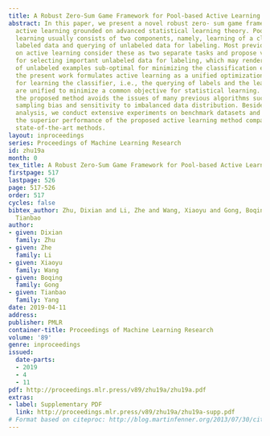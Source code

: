 ```yaml
---
title: A Robust Zero-Sum Game Framework for Pool-based Active Learning
abstract: In this paper, we present a novel robust zero- sum game framework for pool-based
  active learning grounded on advanced statistical learning theory. Pool-based active
  learning usually consists of two components, namely, learning of a classifier given
  labeled data and querying of unlabeled data for labeling. Most previous studies
  on active learning consider these as two separate tasks and propose various heuristics
  for selecting important unlabeled data for labeling, which may render the selection
  of unlabeled examples sub-optimal for minimizing the classification error. In contrast,
  the present work formulates active learning as a unified optimization framework
  for learning the classifier, i.e., the querying of labels and the learning of models
  are unified to minimize a common objective for statistical learning. In addition,
  the proposed method avoids the issues of many previous algorithms such as inefficiency,
  sampling bias and sensitivity to imbalanced data distribution. Besides theoretical
  analysis, we conduct extensive experiments on benchmark datasets and demonstrate
  the superior performance of the proposed active learning method compared with the
  state-of-the-art methods.
layout: inproceedings
series: Proceedings of Machine Learning Research
id: zhu19a
month: 0
tex_title: A Robust Zero-Sum Game Framework for Pool-based Active Learning
firstpage: 517
lastpage: 526
page: 517-526
order: 517
cycles: false
bibtex_author: Zhu, Dixian and Li, Zhe and Wang, Xiaoyu and Gong, Boqing and Yang,
  Tianbao
author:
- given: Dixian
  family: Zhu
- given: Zhe
  family: Li
- given: Xiaoyu
  family: Wang
- given: Boqing
  family: Gong
- given: Tianbao
  family: Yang
date: 2019-04-11
address: 
publisher: PMLR
container-title: Proceedings of Machine Learning Research
volume: '89'
genre: inproceedings
issued:
  date-parts:
  - 2019
  - 4
  - 11
pdf: http://proceedings.mlr.press/v89/zhu19a/zhu19a.pdf
extras:
- label: Supplementary PDF
  link: http://proceedings.mlr.press/v89/zhu19a/zhu19a-supp.pdf
# Format based on citeproc: http://blog.martinfenner.org/2013/07/30/citeproc-yaml-for-bibliographies/
---
```

